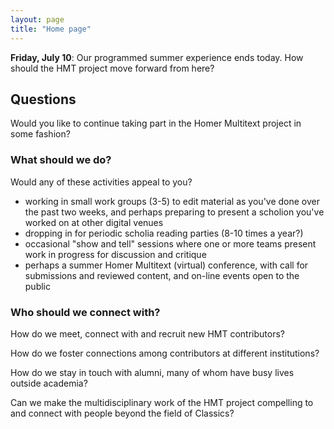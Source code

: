 ```yaml
---
layout: page
title: "Home page"
---
```


**Friday, July 10**: Our programmed summer experience ends today.  How should the HMT project move forward from here?


## Questions



Would you like to continue taking part in the Homer Multitext project in some fashion?


### What should we do?


Would any of these activities appeal to you?

- working in small work groups (3-5) to edit material as you've done over the past two weeks, and perhaps preparing to present a scholion you've worked on at other digital venues
- dropping in for periodic scholia reading parties (8-10 times a year?)
- occasional "show and tell" sessions where one or more teams present work in progress for discussion and critique
- perhaps a summer Homer Multitext (virtual) conference, with call for submissions and reviewed content, and on-line events open to the public


### Who should we connect with?

How do we meet, connect with and recruit new HMT contributors?

How do we foster connections among contributors at different institutions?

How do we stay in touch with alumni, many of whom have busy lives outside academia?

Can we make the multidisciplinary work of the HMT project compelling to and connect with people beyond the field of Classics?
